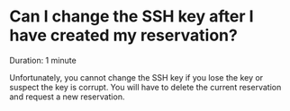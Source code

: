 # Can I change the SSH key after I have created my reservation?

Duration: 1 minute

Unfortunately, you cannot change the SSH key if you lose the key or suspect the key is corrupt. You will have to delete the current reservation and request a new reservation.
